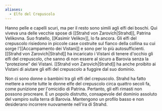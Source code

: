 ```yaml
---
aliases:
  - Elfo del Crepuscolo
---
```

Hanno pelle e capelli scuri, ma per il resto sono simili agli elfi dei boschi. Qui viveva una delle vecchie spose di [[Strahd von Zarovich|Strahd]], Patrina Velikovna. Suo fratello, [[Kasimir Velikov]], lo fa ancora.
Gli elfi del crepuscolo risiedono in piccole case costruite sul fianco della collina su cui sorge l'[[Accampamento dei Vistani]] e sono per lo più autosufficienti. 
[[Strahd von Zarovich|Strahd]] ha incaricato i Vistani di tenere d'occhio gli elfi del crepuscolo, che sanno di non essere al sicuro a Barovia senza la “protezione” dei Vistani. [[Strahd von Zarovich|Strahd]] ha anche proibito ai Vistani di aiutare gli elfi del crepuscolo a fuggire dal suo dominio.

Non ci sono donne o bambini tra gli elfi del crepuscolo. Strahd ha fatto mettere a morte tutte le donne elfe del crepuscolo circa quattro secoli fa, come punizione per l'omicidio di Patrina. 
Pertanto, gli elfi rimasti non possono procreare. È un popolo distrutto, consapevole del dominio assoluto del vampiro sulla terra di Barovia. Mantengono un profilo basso e non desiderano incorrere nuovamente nell'ira di Strahd.
